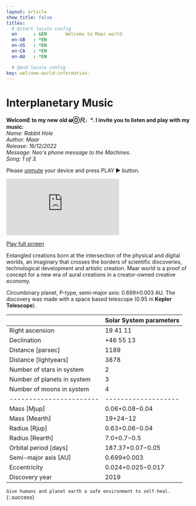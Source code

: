```yaml
---
layout: article
show_title: false
titles:
  # @start locale config
  en      : &EN       Welcome to Maar world.
  en-GB   : *EN
  en-US   : *EN
  en-CA   : *EN
  en-AU   : *EN

  # @end locale config
key: welcome-world-information-
---
```

<h1>Interplanetary Music</h1>

**WelcomE to my new old 𝛚Ⓞ尺♩ᵈ. I invite you to listen and play with my music:** <br>
*Name: Rabbit Hole*<br>
*Author: Maar*<br>
*Release: 16/12/2022*<br>
*Message: Neo's phone message to the Machines.*<br>
*Song: 1 of 3.*<br>

Please <a href="https://support.apple.com/en-gb/HT208353" rel="unmute" target="_blank"> unmute</a> 
your device and press PLAY ▶️ button. 

<div class="container">
  <iframe class="responsive-iframe" src="https://play.maar.world/?g=8&d=0&c=0" style="border: 0" ></iframe>
</div>

<a href="https://play.maar.world/?g=8&d=0&c=0 " rel="Maar World Player" target="_blank"> Play full screen</a> 


Entangled creations born at the intersection of the physical and digital worlds, an imaginary that crosses the borders of scientific discoveries, technological development and artistic creation. Maar world is a proof of concept for a new era of aural creations in a creator-owned creative economy. 

Circumbinary planet, P-type, semi-major axis: 0.699±0.003 AU. 
The discovery was made with a space based telescope (0.95 m **Kepler Telescope**).



|           | Solar System parameters  |
|-----------------------------|-----------|
| Right ascension             | 19 41 11  |
| Declination                 | +46 55 13 |
| Distance [parsec]           | 1189      |
| Distance [lightyears]       | 3878      |
| Number of stars in system   | 2         |
| Number of planets in system | 3         |
| Number of moons in system | 4         |
|-----------------------|-------------------|
| Mass [Mjup]           | 0.06+0.08−0.04    |
| Mass [Mearth]         | 19+24−12          |
| Radius [Rjup]         | 0.63+0.06−0.04    |
| Radius [Rearth]       | 7.0+0.7−0.5       |
| Orbital period [days] | 187.37+0.07−0.05  |
| Semi-major axis [AU]  | 0.699±0.003       |
| Eccentricity          | 0.024+0.025−0.017 |
| Discovery year        | 2019              |

`Give humans and planet earth a safe environment to self-heal.`{:.success} 
